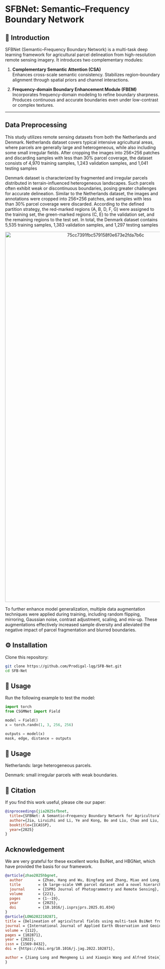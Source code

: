
# SFBNet: Semantic–Frequency Boundary Network

## 🌱 Introduction
SFBNet (Semantic–Frequency Boundary Network) is a multi-task deep learning framework for agricultural parcel delineation from high-resolution remote sensing imagery.
It introduces two complementary modules:
1. **Complementary Semantic Attention (CSA)**  
   Enhances cross-scale semantic consistency.
   Stabilizes region–boundary alignment through spatial priors and channel interactions.  

2. **Frequency-domain Boundary Enhancement Module (FBEM)**  
   Incorporates frequency-domain modeling to refine boundary sharpness.
   Produces continuous and accurate boundaries even under low-contrast or complex textures.

---
## Data Preprocessing
This study utilizes remote sensing datasets from both the Netherlands and Denmark.
Netherlands dataset covers typical intensive agricultural areas, where parcels are generally large and heterogeneous, while also including some small irregular fields. After cropping the images into 256×256 patches and discarding samples with less than 30% parcel coverage, the dataset consists of 4,970 training samples, 1,243 validation samples, and 1,041 testing samples

Denmark dataset is characterized by fragmented and irregular parcels distributed in terrain-influenced heterogeneous landscapes. Such parcels often exhibit weak or discontinuous boundaries, posing greater challenges for accurate delineation. Similar to the Netherlands dataset, the images and annotations were cropped into 256×256 patches, and samples with less than 30% parcel coverage were discarded. According to the defined partition strategy, the red-marked regions (A, B, D, F, G) were assigned to the training set, the green-marked regions (C, E) to the validation set, and the remaining regions to the test set. In total, the Denmark dataset contains 5,535 training samples, 1,383 validation samples, and 1,297 testing samples
<p align="center">
<img width="639" height="1205" alt="75cc7391fbc579158f0e673e2fda7b6c" src="https://github.com/user-attachments/assets/897532a7-8786-45c5-a46a-81226f5befd6" />
</p>


To further enhance model generalization, multiple data augmentation techniques were applied during training, including random flipping, mirroring, Gaussian noise, contrast adjustment, scaling, and mix-up. These augmentations effectively increased sample diversity and alleviated the negative impact of parcel fragmentation and blurred boundaries.
## ⚙️ Installation
Clone this repository:
```bash
git clone https://github.com/Prodigal-lqg/SFB-Net.git
cd SFB-Net

```
## 🚀 Usage
Run the following example to test the model:

```python
import torch
from CSGMNet import Field

model = Field()
x = torch.randn(1, 3, 256, 256)

outputs = model(x)
mask, edge, distance = outputs
```
## 🚀 Usage
Netherlands: large heterogeneous parcels.

Denmark: small irregular parcels with weak boundaries.
## 📜 Citation

If you find this work useful, please cite our paper:

```bibtex
@inproceedings{jia2025sfbnet,
  title={SFBNet: A Semantic–Frequency Boundary Network for Agricultural Parcel Delineation},
  author={Jia, Liruizhi and Li, Ye and Kong, Bo and Liu, Chao and Liu, Yuan and Liu, Shengquan},
  booktitle={ICASSP},
  year={2025}
}

```
##  Acknowledgement

We are very grateful for these excellent works BsiNet, and HBGNet, which have provided the basis for our framework.

```bibtex
@article{zhao2025hbgnet,
  author       = {Zhao, Hang and Wu, Bingfang and Zhang, Miao and Long, Jiang and Tian, Fuyou and Xie, Yan and Zeng, Hongwei and Zheng, Zhaoju and Ma, Zonghan and Wang, Mingxing and others},
  title        = {A large-scale VHR parcel dataset and a novel hierarchical semantic boundary-guided network for agricultural parcel delineation},
  journal      = {ISPRS Journal of Photogrammetry and Remote Sensing},
  volume       = {221},
  pages        = {1--19},
  year         = {2025},
  doi          = {10.1016/j.isprsjprs.2025.01.034}
}
@article{LONG2022102871,
title = {Delineation of agricultural fields using multi-task BsiNet from high-resolution satellite images},
journal = {International Journal of Applied Earth Observation and Geoinformation},
volume = {112},
pages = {102871},
year = {2022},
issn = {1569-8432},
doi = {https://doi.org/10.1016/j.jag.2022.102871},

author = {Jiang Long and Mengmeng Li and Xiaoqin Wang and Alfred Stein},
}

```
